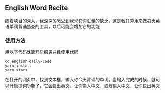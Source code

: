 ## English Word Recite
随着项目的深入，我深深的感受到我现在词汇量的缺乏，这是我打算用来做每天英语单词背诵抽查的工具，以后可能会增加它的功能

### 使用方法
用以下代码就能开启服务并且使用代码
```angular2html
cd english-daily-code
yarn install
yarn start
```
在打开的网页中，找到文本框，输入你今天背诵的单词，当输入完成的时候，就可以开启提词功能了，它会报出英文，让你输入中文，或者输入中文，让你说出英文